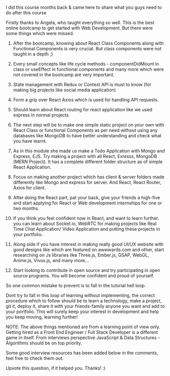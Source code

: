 I did this course months back & came here to share what you guys need to do after this course

Firstly thanks to Angela, who taught everything so well. This is the best online bootcamp to get started with Web Development. But there were some things which were missed.

1. After the bootcamp, knowing about React Class Components along with Functional Components is very crucial. But class components were not taught in a depth ;)

2. Every small concepts like life cycle methods - componentDidMount in class or useEffect in functional components and many more which were not covered in the bootcamp are very important.

3. State management with Redux or Context API is must to know (for making big projects like social media application)

4. Form a grip over React Axios which is used for handling API requests.

5. Should learn about React routing for react application like we used express in normal projects.

6. The next step will be to make one simple static project on your own with React Class or functional Components as per need without using any databases like MongoDB to have better understanding and check what you have learnt.

7. As in this module she made us make a Todo Application with Mongo and Express, EJS. Try making a project with all React, Exresss, MongoDB (MERN Project). It has a complete different folder structure as of simple React Application.

8. Focus on making another project which has client & server folders made differently like Mongo and express for server. And React, React Router, Axios for client.

9. After doing the React part, pat your back, give your friends a high-five and start applying for React or Web development internships for one or two months.

10. If you think you feel confident now in React, and want to learn further. you can learn about Socket.io, WebRTC for making projects like Real Time Chat Application/ Video Application and putting these projects in your portfolio.

11. Along side if you have interest in making really good UI/UX website with good designs like which are featured on awwwards.com and other, start researching on Js libraries like Three.js, Ember.js, GSAP, WebGL, Anime.js, Vivus.js, and many more...

12. Start looking to contribute in open source and try participating in open source programs. You will become confident and proud of yourself.

So one common mistake to prevent is to fall in the tutorial hell loop.

Dont try to fall in this loop of learning without implementing, the correct procedure which to follow should be to learn a technology, make a project, git it, deploy it, share it with your friends-family anyone you want and add to your portfolio. This will surely keep your interest in development and help you keep moving, learning further!

NOTE: The above things mentioned are from a learning point of view only. Getting hired as a Front End Engineer / Full Stack Developer is a different game in itself. From interviews perspective JavaScript & Data Structures - Algorithms should be on top priority.

Some good interview resources has been added below in the comments, feel free to check them out.

Upvote this question, if it helped you. Thanks! :)
